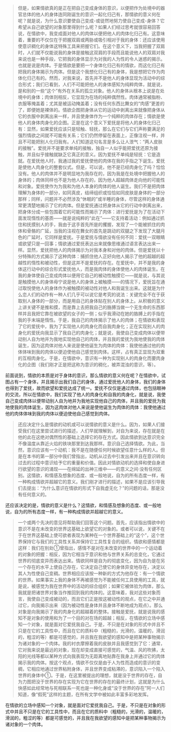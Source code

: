 <blockquote data-pid="VPjG3C9v">但是，如果情欲真的是正在把自己变成身体的意识，以便把作为处境中的器官总体的他人的身体连同刚诞生的意识一起化归己有，那情欲的意义何在呢？就是说，为什么意识要使自己变成-或徒然地努力使自己变成-身体？它希望从自己欲望的对象那里得到什么呢？如果人们经过思考就很容易回答说，在情欲中，我变成面对他人的肉体以便把他人的肉体化归己有。这意味着，重要的不仅仅在于把握双肩或两胁或吸引相对于我的身体：还应该使用使意识稠化的身体这特殊工具来把握它们。在这个意义下，当我把握了双肩时，人们就不仅能说我的身体是接触这双肩的手段而且能说他人的双肩对我来说也是一种手段，它把我的身体显示为对我的人为性的令人迷惑的揭示。也就是说是肉体。于是情欲是要把一个身体化归己有的情欲，而这化归己有把我的身体揭示为肉体。但是这个我想化归己有的身体，我是想把它作为肉体化归己有的。然而，对我来说，首先并不是他人的身体显现为活动中的综合形式；我们已看到，人们不可能把他人的身体感知为纯粹肉体，就是说，是和别的一些“这个”有外在关系的孤立对象。他人的身体从根本上说是在处境中的身体；肉体则相反，它显现为在场的纯粹偶然性。肉体通常被脂粉、衣服等掩盖着；尤其是被运动掩盖着；没有任何东西比舞女的“肉感”更差的了，即便她是裸体的。情欲企图把身体从它的运动中剥离出来就像把身体从它的衣服中剥离出来一样，并且使身体作为一个纯粹的肉体存在；情欲是使他人的身体肉身化的企图。正是在这个意义下爱抚是将他人的身体化归己有：显然，如果爱抚应该只是轻触、轻抚，那么在它们与它们声称要满足的强烈情欲之间就不可能有关系；它们仍然停留在表面上，正像注视一样，并且不可能把别人化归我有。人们知道这句名言是多么让人泄气：“两人皮肤的接触”。爱抚并不是要求单纯的接触，独自一人似乎能把爱抚还原为接触，并且似乎接触就缺乏它真正的意义。因为爱抚不单纯是轻抚：它是造就。在爱抚他人时，我通过我的爱抚使他的肉体在我的手指之下诞生。爱抚是使他人肉身化的整套仪式。但是，可以说，他不是已经肉身化了吗？恰恰没有。他人的肉体并不是明显地为我存在的，因为我是在处境中把握他人的身体的；肉体同样也不是为他人存在的，因为他人超越肉体走向他的可能性和对象。爱抚使作为为我和为他人本身的肉体的他人诞生。我们不是把肉体理解为身体的一部分，如同真皮，结缔组织或恰恰如同皮肤是身体的一部分那样；同样，问题并不必然涉及“休眠的”或半睡的身体，尽管这样的身体通常更清楚地揭示了它的肉体。但是爱抚通过把身体从它的行动中剥离出来，把身体分成一些包围着它的可能性而揭示了肉体：进行爱抚是为了在活动下面发现惰性的基质——就是说纯粹的“此在”——它支持着活动：例如通过抓住和抚摸别人的手，我由于这手首先所是的攫握，发现了一个能被抓住的肉体和骨骼的广延，当我的注视在舞女的首先是跳动的双腿之下发现了大腿月色的广延时，它同样是爱抚。于是爱抚与情欲没有任何不同：爱抚一双眼睛或欲望只是一回事；情欲通过爱抚表达出来就像思维通过语言表达出来一样。显然，爱抚把他人的肉体揭示为对我本身和对他的肉体。但是爱抚以十分特殊的方式揭示了这种肉体：捕抓住他人正好向他人揭示了他的超越的超越性的惰性和被动性，但是这并不是爱抚的存在。在爱抚中，并不是我的身体这行动中的综合形式爱抚他人，而是我肉体的身体使他人的肉体诞生。在我的身体使自己变成肉体以便用它自己的被动性触摸它——就是说，与其说是触摸他人的身体毋宁说是他人的身体上被触摸——的情况下，爱抚旨在通过取悦使他人的身体作为被触摸的被动性对他人和我诞生出来。这就是为什么恋人们的动作有一种人们几乎可以说它是考究的说法：关键完全不在于获取别人身体的一部分，而是用自己的身体贴在别人的身体上。从积极的意义上讲关键不是推和摸，而是靠上去把我自己的胳膊当做一个无生命的东西那样并且我把它靠在被欲望的女子的一侧；似乎我滑动在她的胳膊上的手指在我的手末端是惰性。于是，我自己的肉体揭示了他人的肉体；在情欲和表现了它的爱抚中，我为了实现他人的肉身化而自我肉身化；正在实现别人的肉身化的爱抚向我显示了我自己的肉身化；就是说，我使自己变成肉体以便带动别人自为地并为我地实现他自己的肉体，并且我的爱抚为我地使我的肉体诞生，因为这肉体对他人来说是使他诞生为肉体的肉体：我使他通过他的肉体体味到我的肉体以便迫使他自己感觉到肉体。这样，占有真正显现为双重的互相肉身化。于是，在情欲中，意识有一种为实现别人的肉身化而要肉身化的企图（我们刚才正是把这称为意识的稠化，被弄混浊的意识，等）。</blockquote><p data-pid="vSlBUwzH">前面说到，情欲的本质是对于身体的意识，那么情欲的意义何在呢？在情欲中，试图占有一个身体，并且揭示出我们自己的身体，通过爱抚他人的身体，我们的身体也得到了爱抚，故而欲望和爱抚达成了统一。爱抚不仅仅是通过肉体，也包括眼神的交流，所以在情欲中，我们实现了他人的肉身化和自我的肉身化，就是说，我使自己变成肉体以便带动别人自为地并为我地实现他自己的肉体，并且我的爱抚为我地使我的肉体诞生，因为这肉体对他人来说是使他诞生为肉体的肉体：我使他通过他的肉体体味到我的肉体以便迫使他自己感觉到肉体。</p><blockquote data-pid="XetUSf6v">还应决定什么是情欲的动机或可以说情欲的意义是什么。因为，如果人们接受我们在这里尝试进行的描述，人们早就理解到，对自为来说，存在就是在他的此在这绝对偶然性的基础上选择它的存在方式。因此情欲到达意识完全不像温度从靠近火焰的铁块那里到达我那样。意识自己选择情欲。为此，当然，意识应该有一个动机：我不是在随便任何时候欲望任意什么样的人。但是在本书的第一部分中我们曾指出，动机从过去中引发出来并且在意识转向过去的过程中意识给予它的重量和价值。因此对情欲动机的选择和使自身进行欲望的意识的涌现——在绵延的出神三维中——的意义之间·没有任何区别。这情欲，和情感及想象的态度、或一般地说，自为的所有态度一样，有一种构成情欲并超越它的意义。我们刚才进行的描述，如果不是应该引导我们去提出：“为什么意识在情欲的形式下自我虚无化？”的问题的话，那是没有任何意义的。</blockquote><p data-pid="VGogD_Y8">还应该决定的是，情欲的意义是什么？这情欲，和情感及想象的态度、或一般地说，自为的所有态度一样，有一种构成情欲并超越它的意义。</p><blockquote data-pid="1HntshpR">一个或两个先决的意见将帮助我们回答这个问题。首先，应该指出情欲中的意识不是在未改变的世界这基础上欲望它的对象的。或者可以说，关键不在于在世界这基础上使可欲者表现为某种在一个世界基础上的“这个”，这个世界保持它与我们的工具性关系并保持它工具性复合的组织。情欲和感情都是这样：我们在别处①曾指出，感情不是对在未改变的世界中的一个运动着的对象的把握：相反，因为它相当于意识和他与世界关系的总变化，它通过世界的彻底变异而表达出来。情欲同样是自为的彻底变化，因为自为是在另一个存在的水平上使自己存在，它决定自己使它的身体异变地存在，决定以其人为性使自己变稠。世界相应应该按一种新的方式为他存在：有一个情欲的世界。如果事实上我的身体不再被感觉为不能被任何工具使用的工具，就是说，被感觉为我在世界中的活动的综合组织；如果它被体验为肉体，那么我就是把诸世界对象当作推回到我的肉体的。这意味着，我对这些对象而言，我使自己变成被动的，而且它们正是按这被动性的观点，在它之中并通过它，向我揭示出来（因为被动性是身体并且身体不断地成为观点）。那么对象是向我揭示了我的肉身化的超越着的整体。接触是爱抚，就是说我的感知不是对象的使用和为了一个目的对在场的超越；相反，在情欲的立场中感知一个对象，就是面对它爱抚我自己。于是，不只是在对象的形式中并且不只是在它的工具性中，而且在它的质料中（粗糙的，光滑的，温暖的，滑润的，粗涩的等）都是可感觉的，并且我在我欲望的感知中是把某种事物揭示为诸对象的一个肉体。我的衬衣摩擦着我的皮肤并且我感觉到了它：通常，它对我来说是最远的对象，现在却变成直接可感觉的，气温、风的吹拂，太阳的光线等都以某种方式向我表现为无距离地贴靠在我身上并通过它的肉体揭示我的肉体。按这个观点，情欲不仅仅是由于人为性而造成的意识的变稠，它相应地通过世界粘附身体，并且世界变成粘滞的，意识陷入一个陷入世界的身体中①。于是，在这里被提出的理想，就是没于世界的存在，自为力图把没于世界的存在实现为它在世界的存在的最终计划，这就是为什么快感如此经常地与死相联系一死也是一种化身或“没于世界的存在”阿一人们知道，像“假死”这样的主题，在所有文学中被如此丰富多彩地发挥。</blockquote><p data-pid="oPH-Ud0T">在情欲的立场中感知一个对象，就是面对它爱抚我自己。于是，不只是在对象的形式中并且不只是在它的工具性中，而且在它的质料中（粗糙的，光滑的，温暖的，滑润的，粗涩的等）都是可感觉的，并且我在我欲望的感知中是把某种事物揭示为诸对象的一个肉体。</p><p></p>